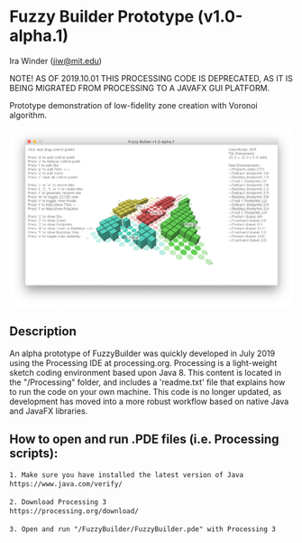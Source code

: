 # Fuzzy Builder Prototype (v1.0-alpha.1)
Ira Winder (jiw@mit.edu)

NOTE! AS OF 2019.10.01 THIS PROCESSING CODE IS DEPRECATED, AS IT IS BEING MIGRATED FROM PROCESSING TO A JAVAFX GUI PLATFORM.

Prototype demonstration of low-fidelity zone creation with Voronoi algorithm.

![Fuzzy Builder by Ira Winder](../screenshots/v1.0-alpha.1.png "Fuzzy Builder by Ira Winder")

## Description
An alpha prototype of FuzzyBuilder was quickly developed in July 2019 using the Processing IDE at processing.org. Processing is a light-weight sketch coding environment based upon Java 8. This content is located in the "/Processing" folder, and includes a 'readme.txt' file that explains how to run the code on your own machine. This code is no longer updated, as development has moved into a more robust workflow based on native Java and JavaFX libraries. 

## How to open and run .PDE files (i.e. Processing scripts):

	1. Make sure you have installed the latest version of Java
	https://www.java.com/verify/

	2. Download Processing 3
	https://processing.org/download/

	3. Open and run "/FuzzyBuilder/FuzzyBuilder.pde" with Processing 3